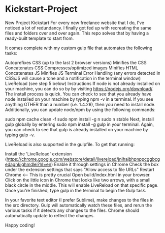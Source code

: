 # Kickstart-Project
New Project Kickstart
For every new freelance website that I do, I've noticed a lot of redundancy. I finally got fed up with recreating the same files and folders over and over again. This repo solves that by having a ready-built template to start from.

It comes complete with my custom gulp file that automates the following tasks:

Autoprefixes CSS (up to the last 2 browser versions)
Minifies the CSS
Concatenates CSS
Compresses/optimized images
Minifies HTML
Concatenates JS
Minifies JS
Terminal Error Handling (any errors detected in CSS/JS will cause a tone and a notification in the terminal window)
LiveReload (see step 5 below)
Instructions
If node is not already installed on your machine, you can do so by by visiting https://nodejs.org/download/. The install process is quick. You can check to see that you already have node installed on your machine by typing npm -v in a terminal. If you see anything OTHER than a number (i.e. 1.4.28), then you need to install node.
Additionally, you can update node/npm by using the following commands:

sudo npm cache clean -f
sudo npm install -g n
sudo n stable
Next, install gulp globally by entering sudo npm install -g gulp in your terminal. Again, you can check to see that gulp is already installed on your machine by typing gulp -v.

LiveReload is also supported in the gulpfile. To get that running:

Install the 'LiveReload' extension (https://chrome.google.com/webstore/detail/livereload/jnihajbhpnppcggbcgedagnkighmdlei?hl=en)
Enable it through settings in Chrome
Check the box under the extension settings that says "Allow access to file URLs"
Restart Chrome <-- This is pretty crucial
Open build/index.html in your browser.
Click on the little icon in Chrome that looks like two arrows, with a small black circle in the middle. This will enable LiveReload on that specific page.
Once you're finished, type gulp in the terminal to begin the Gulp task.

In your favorite text editor (I prefer Sublime), make changes to the files in the src directory. Gulp will automatically watch these files, and rerun the various tasks if it detects any changes to the files. Chrome should automatically update to reflect the changes.

Happy coding!
